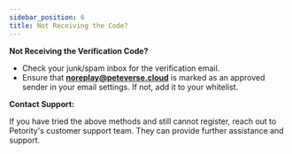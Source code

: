 ```yaml
---
sidebar_position: 6
title: Not Receiving the Code?
---
```


**Not Receiving the Verification Code?**

+ Check your junk/spam inbox for the verification email.
+ Ensure that **noreplay@peteverse.cloud** is marked as an approved sender in your email settings. If not, add it to your whitelist.

**Contact Support:**

If you have tried the above methods and still cannot register, reach out to Petority's customer support team. They can provide further assistance and support.
